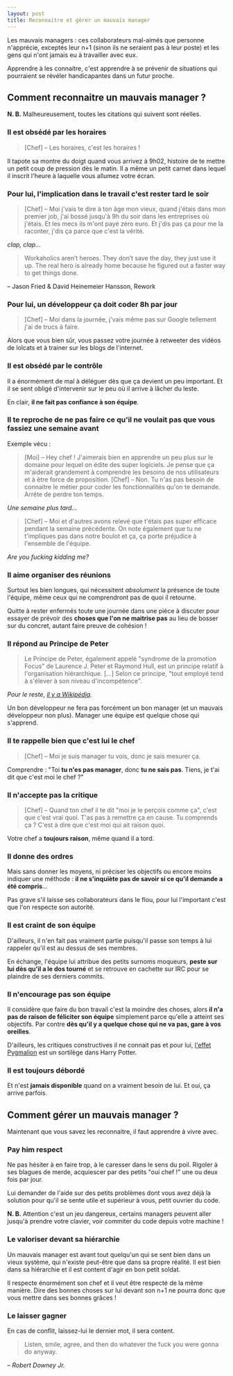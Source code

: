 ```yaml
---
layout: post
title: Reconnaitre et gérer un mauvais manager
---
```


Les mauvais managers : ces collaborateurs mal-aimés que personne n'apprécie, exceptés leur n+1 (sinon ils ne seraient pas à leur poste) et les gens qui n'ont jamais eu à travailler avec eux.

Apprendre à les connaitre, c'est apprendre à se prévenir de situations qui pourraient se révéler handicapantes dans un futur proche.

## Comment reconnaitre un mauvais manager ?

**N. B.** Malheureusement, toutes les citations qui suivent sont réelles.

### Il est obsédé par les horaires

> [Chef] – Les horaires, c'est les horaires !

Il tapote sa montre du doigt quand vous arrivez à 9h02, histoire de te mettre un petit coup de pression dès le matin. Il a même un petit carnet dans lequel il inscrit l'heure à laquelle vous allumez votre écran.

### Pour lui, l'implication dans le travail c'est rester tard le soir

> [Chef] – Moi j'vais te dire à ton âge mon vieux, quand j'étais dans mon premier job, j'ai bossé jusqu'à 9h du soir dans les entreprises où j'étais. Et les mecs ils m'ont payé zéro euro. Et j'dis pas ça pour me la raconter, j'dis ça parce que c'est la vérité.

*clap, clap…*

> Workaholics aren’t heroes. They don’t save the day, they just use it up. The real hero is already home because he figured out a faster way to get things done.

– Jason Fried & David Heinemeier Hansson, Rework

### Pour lui, un développeur ça doit coder 8h par jour

> [Chef] – Moi dans la journée, j'vais même pas sur Google tellement j'ai de trucs à faire.

Alors que vous bien sûr, vous passez votre journée à retweeter des vidéos de lolcats et à trainer sur les blogs de l'internet.

### Il est obsédé par le contrôle

Il a énormément de mal à déléguer dès que ça devient un peu important. Et il se sent obligé d'intervenir sur le peu où il arrive à lâcher du leste.

En clair, **il ne fait pas confiance à son équipe**.

### Il te reproche de ne pas faire ce qu'il ne voulait pas que vous fassiez une semaine avant

Exemple vécu :

> [Moi] – Hey chef ! J'aimerais bien en apprendre un peu plus sur le domaine pour lequel on édite des super logiciels. Je pense que ça m'aiderait grandement à comprendre les besoins de nos utilisateurs et à être force de proposition.
> [Chef] – Non. Tu n'as pas besoin de connaitre le métier pour coder les fonctionnalités qu'on te demande. Arrête de perdre ton temps.

*Une semaine plus tard…*

> [Chef] – Moi et d'autres avons relevé que t'étais pas super efficace pendant la semaine précédente. On note également que tu ne t'impliques pas dans notre boulot et ça, ça porte préjudice à l'ensemble de l'équipe.

*Are you fucking kidding me?*

### Il aime organiser des réunions

Surtout les bien longues, qui nécessitent *absolument* la présence de toute l'équipe, même ceux qui ne comprendront pas de quoi il retourne.

Quitte à rester enfermés toute une journée dans une pièce à discuter pour essayer de prévoir des **choses que l'on ne maitrise pas** au lieu de bosser sur du concret, autant faire preuve de cohésion !

### Il répond au Principe de Peter

> Le Principe de Peter, également appelé "syndrome de la promotion Focus" de Laurence J. Peter et Raymond Hull, est un principe relatif à l'organisation hiérarchique. […]
Selon ce principe, "tout employé tend à s'élever à son niveau d'incompétence".

*Pour le reste, [il y a Wikipédia](http://fr.wikipedia.org/wiki/Principe_de_Peter).*

Un bon développeur ne fera pas forcément un bon manager (et un mauvais développeur non plus). Manager une équipe est quelque chose qui s'apprend.

### Il te rappelle bien que c'est lui le chef

> [Chef] – Moi je suis manager tu vois, donc je sais mesurer ça.

Comprendre : "Toi **tu n'es pas manager**, donc **tu ne sais pas**. Tiens, je t'ai dit que c'est moi le chef ?"

### Il n'accepte pas la critique

> [Chef] – Quand ton chef il te dit "moi je le perçois comme ça", c'est que c'est vrai quoi. T'as pas à remettre ça en cause. Tu comprends ça ? C'est à dire que c'est moi qui ait raison quoi.

Votre chef a **toujours raison**, même quand il a tord.

### Il donne des ordres

Mais sans donner les moyens, ni préciser les objectifs ou encore moins indiquer une méthode :  **il ne s'inquiète pas de savoir si ce qu'il demande a été compris**…

Pas grave s'il laisse ses collaborateurs dans le flou, pour lui l'important c'est que l'on respecte son autorité.

### Il est craint de son équipe

D'ailleurs, il n'en fait pas vraiment partie puisqu'il passe son temps à lui rappeler qu'il est au dessus de ses membres.

En échange, l'équipe lui attribue des petits surnoms moqueurs, **peste sur lui dès qu'il a le dos tourné** et se retrouve en cachette sur IRC pour se plaindre de ses derniers commits.

### Il n'encourage pas son équipe

Il considère que faire du bon travail c'est la moindre des choses, alors **il n'a pas de raison de féliciter son équipe** simplement parce qu'elle a atteint ses objectifs. Par contre **dès qu'il y a quelque chose qui ne va pas, gare à vos oreilles**.

D'ailleurs, les critiques constructives il ne connait pas et pour lui, [l'effet Pygmalion](http://fr.wikipedia.org/wiki/Effet_Pygmalion) est un sortilège dans Harry Potter.

### Il est toujours débordé

Et n'est **jamais disponible** quand on a vraiment besoin de lui. Et oui, ça arrive parfois.

## Comment gérer un mauvais manager ?

Maintenant que vous savez les reconnaitre, il faut apprendre à vivre avec.

### Pay him respect

Ne pas hésiter à en faire trop, à le caresser dans le sens du poil. Rigoler à ses blagues de merde, acquiescer par des petits "oui chef !" une ou deux fois par jour.

Lui demander de l'aide sur des petits problèmes dont vous avez déjà la solution pour qu'il se sente utile et supérieur à vous, petit ouvrier du code.

**N. B.** Attention c'est un jeu dangereux, certains managers peuvent aller jusqu'à prendre votre clavier, voir commiter du code depuis votre machine !

### Le valoriser devant sa hiérarchie

Un mauvais manager est avant tout quelqu'un qui se sent bien dans un vieux système, qui n'existe peut-être que dans sa propre réalité. Il est bien dans sa hiérarchie et il est content d'agir en bon petit soldat.

Il respecte énormément son chef et il veut être respecté de la même manière. Dire des bonnes choses sur lui devant son n+1 ne pourra donc que vous mettre dans ses bonnes grâces !

### Le laisser gagner

En cas de conflit, laissez-lui le dernier mot, il sera content.

> Listen, smile, agree, and then do whatever the fuck you were gonna do anyway.

*– Robert Downey Jr.*
